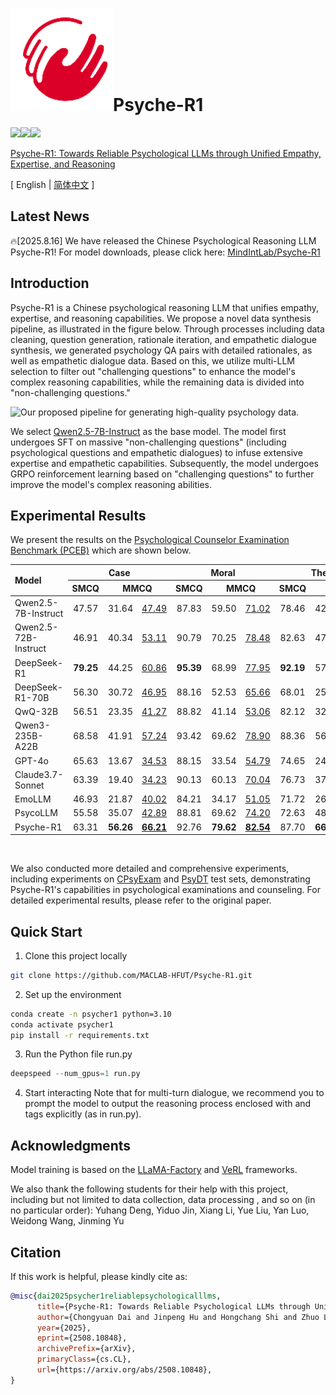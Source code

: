# ![Psyche-R1 logo](figure/logo.png)Psyche-R1
<a href="./LICENSE"><img src="https://img.shields.io/badge/license-Apache%202-red.svg"></a><img src="https://img.shields.io/badge/python-3.8+-blue.svg" /><a href='https://arxiv.org/pdf/2508.10848'><img src='https://img.shields.io/badge/ArXiv-2508.10848-red'></a>

[Psyche-R1: Towards Reliable Psychological LLMs through Unified Empathy, Expertise, and Reasoning](https://arxiv.org/pdf/2508.10848)

\[ English | [简体中文](README_zh.md) \]

## Latest News
🔥[2025.8.16] We have released the Chinese Psychological Reasoning LLM Psyche-R1! For model downloads, please click here: [MindIntLab/Psyche-R1](https://huggingface.co/MindIntLab/Psyche-R1)

## Introduction
Psyche-R1 is a Chinese psychological reasoning LLM that unifies empathy, expertise, and reasoning capabilities.
We propose a novel data synthesis pipeline, as illustrated in the figure below. Through processes including data cleaning, question generation, rationale iteration, and empathetic dialogue synthesis, we generated psychology QA pairs with detailed rationales, as well as empathetic dialogue data. Based on this, we utilize multi-LLM selection to filter out "challenging questions" to enhance the model's complex reasoning capabilities, while the remaining data is divided into "non-challenging questions."

![Our proposed pipeline for generating high-quality psychology data.](figure/pipeline.png)

We select [Qwen2.5-7B-Instruct](https://huggingface.co/Qwen/Qwen2.5-7B-Instruct) as the base model. The model first undergoes SFT on massive "non-challenging questions" (including psychological questions and empathetic dialogues) to infuse extensive expertise and empathetic capabilities. Subsequently, the model undergoes GRPO reinforcement learning based on "challenging questions" to further improve the model's complex reasoning abilities.

## Experimental Results
We present the results on the [Psychological Counselor Examination Benchmark (PCEB)](https://github.com/MindIntLab/PsycoLLM) which are shown below. 
<table>
    <thead>
        <tr>
            <th rowspan="2" align="left">Model</th>
            <th colspan="3" align="center">Case</th>
            <th colspan="3" align="center">Moral</th>
            <th colspan="3" align="center">Theory</th>
            <th rowspan="2" colspan="2" align="center">Avg.</th>
            <th colspan="3" align="center">Case (QA)</th>
        </tr>
        <tr>
            <th align="center">SMCQ</th>
            <th colspan="2" align="center">MMCQ</th>
            <th align="center">SMCQ</th>
            <th colspan="2" align="center">MMCQ</th>
            <th align="center">SMCQ</th>
            <th colspan="2" align="center">MMCQ</th>
            <th align="center">R-1</th>
            <th align="center">R-L</th>
            <th align="center">B-4</th>
        </tr>
    </thead>
    <tbody>
        <tr>
            <td align="left">Qwen2.5-7B-Instruct</td>
            <td align="center">47.57</td>
            <td align="center">31.64</td>
            <td align="center"><u>47.49</u></td>
            <td align="center">87.83</td>
            <td align="center">59.50</td>
            <td align="center"><u>71.02</u></td>
            <td align="center">78.46</td>
            <td align="center">42.45</td>
            <td align="center"><u>55.17</u></td>
            <td align="center">57.91</td>
            <td align="center">(<u>64.59</u>)</td>
            <td align="center">20.94</td>
            <td align="center">11.28</td>
            <td align="center">1.28</td>
        </tr>
        <tr>
            <td align="left">Qwen2.5-72B-Instruct</td>
            <td align="center">46.91</td>
            <td align="center">40.34</td>
            <td align="center"><u>53.11</u></td>
            <td align="center">90.79</td>
            <td align="center">70.25</td>
            <td align="center"><u>78.48</u></td>
            <td align="center">82.63</td>
            <td align="center">47.63</td>
            <td align="center"><u>59.74</u></td>
            <td align="center">63.09</td>
            <td align="center">(<u>68.61</u>)</td>
            <td align="center">21.43</td>
            <td align="center">12.02</td>
            <td align="center">1.16</td>
        </tr>
        <tr>
            <td align="left">DeepSeek-R1</td>
            <td align="center"><b>79.25</b></td>
            <td align="center">44.25</td>
            <td align="center"><u>60.86</u></td>
            <td align="center"><b>95.39</b></td>
            <td align="center">68.99</td>
            <td align="center"><u>77.95</u></td>
            <td align="center"><b>92.19</b></td>
            <td align="center">57.60</td>
            <td align="center"><u>69.41</u></td>
            <td align="center">72.95</td>
            <td align="center">(<b><u>79.18</u></b>)</td>
            <td align="center">17.65</td>
            <td align="center">9.19</td>
            <td align="center">0.94</td>
        </tr>
        <tr>
            <td align="left">DeepSeek-R1-70B</td>
            <td align="center">56.30</td>
            <td align="center">30.72</td>
            <td align="center"><u>46.95</u></td>
            <td align="center">88.16</td>
            <td align="center">52.53</td>
            <td align="center"><u>65.66</u></td>
            <td align="center">68.01</td>
            <td align="center">25.64</td>
            <td align="center"><u>45.63</u></td>
            <td align="center">53.56</td>
            <td align="center">(<u>61.79</u>)</td>
            <td align="center">22.77</td>
            <td align="center">13.23</td>
            <td align="center">1.16</td>
        </tr>
        <tr>
            <td align="left">QwQ-32B</td>
            <td align="center">56.51</td>
            <td align="center">23.35</td>
            <td align="center"><u>41.27</u></td>
            <td align="center">88.82</td>
            <td align="center">41.14</td>
            <td align="center"><u>53.06</u></td>
            <td align="center">82.12</td>
            <td align="center">32.69</td>
            <td align="center"><u>49.90</u></td>
            <td align="center">54.11</td>
            <td align="center">(<u>61.95</u>)</td>
            <td align="center">18.39</td>
            <td align="center">7.48</td>
            <td align="center">0.84</td>
        </tr>
        <tr>
            <td align="left">Qwen3-235B-A22B</td>
            <td align="center">68.58</td>
            <td align="center">41.91</td>
            <td align="center"><u>57.24</u></td>
            <td align="center">93.42</td>
            <td align="center">69.62</td>
            <td align="center"><u>78.90</u></td>
            <td align="center">88.36</td>
            <td align="center">56.70</td>
            <td align="center"><u>68.64</u></td>
            <td align="center">69.77</td>
            <td align="center">(<u>75.86</u>)</td>
            <td align="center">18.96</td>
            <td align="center">11.14</td>
            <td align="center">1.11</td>
        </tr>
        <tr>
            <td align="left">GPT-4o</td>
            <td align="center">65.63</td>
            <td align="center">13.67</td>
            <td align="center"><u>34.53</u></td>
            <td align="center">88.15</td>
            <td align="center">33.54</td>
            <td align="center"><u>54.79</u></td>
            <td align="center">74.65</td>
            <td align="center">24.10</td>
            <td align="center"><u>45.07</u></td>
            <td align="center">49.96</td>
            <td align="center">(<u>60.47</u>)</td>
            <td align="center">23.45</td>
            <td align="center">12.75</td>
            <td align="center">1.18</td>
        </tr>
        <tr>
            <td align="left">Claude3.7-Sonnet</td>
            <td align="center">63.39</td>
            <td align="center">19.40</td>
            <td align="center"><u>34.23</u></td>
            <td align="center">90.13</td>
            <td align="center">60.13</td>
            <td align="center"><u>70.04</u></td>
            <td align="center">76.73</td>
            <td align="center">37.37</td>
            <td align="center"><u>48.99</u></td>
            <td align="center">57.86</td>
            <td align="center">(<u>63.92</u>)</td>
            <td align="center">21.59</td>
            <td align="center">11.11</td>
            <td align="center">1.23</td>
        </tr>
        <tr>
            <td align="left">EmoLLM</td>
            <td align="center">46.93</td>
            <td align="center">21.87</td>
            <td align="center"><u>40.02</u></td>
            <td align="center">84.21</td>
            <td align="center">34.17</td>
            <td align="center"><u>51.05</u></td>
            <td align="center">71.72</td>
            <td align="center">26.18</td>
            <td align="center"><u>44.49</u></td>
            <td align="center">47.51</td>
            <td align="center">(<u>56.40</u>)</td>
            <td align="center">22.15</td>
            <td align="center">11.69</td>
            <td align="center">1.20</td>
        </tr>
        <tr>
            <td align="left">PsycoLLM</td>
            <td align="center">55.58</td>
            <td align="center">35.07</td>
            <td align="center"><u>42.89</u></td>
            <td align="center">88.81</td>
            <td align="center">69.62</td>
            <td align="center"><u>74.20</u></td>
            <td align="center">72.63</td>
            <td align="center">48.59</td>
            <td align="center"><u>54.12</u></td>
            <td align="center">61.72</td>
            <td align="center">(<u>64.71</u>)</td>
            <td align="center">24.45</td>
            <td align="center"><b>17.45</b></td>
            <td align="center">2.04</td>
        </tr>
        <tr>
            <td align="left">Psyche-R1</td>
            <td align="center">63.31</td>
            <td align="center"><b>56.26</b></td>
            <td align="center"><b><u>66.21</u></b></td>
            <td align="center">92.76</td>
            <td align="center"><b>79.62</b></td>
            <td align="center"><b><u>82.54</u></b></td>
            <td align="center">87.70</td>
            <td align="center"><b>66.54</b></td>
            <td align="center"><b><u>73.34</u></b></td>
            <td align="center"><b>74.37</b></td>
            <td align="center">(<u>77.64</u>)</td>
            <td align="center"><b>27.31</b></td>
            <td align="center">15.33</td>
            <td align="center"><b>2.40</b></td>
        </tr>
    </tbody>
</table>

<br>

We also conducted more detailed and comprehensive experiments, including experiments on [CPsyExam](https://aclanthology.org/anthology-files/anthology-files/pdf/coling/2025.coling-main.745.pdf) and [PsyDT](https://arxiv.org/pdf/2412.13660) test sets, demonstrating Psyche-R1's capabilities in psychological examinations and counseling. For detailed experimental results, please refer to the original paper.

## Quick Start
1. Clone this project locally
```bash
git clone https://github.com/MACLAB-HFUT/Psyche-R1.git
```
2. Set up the environment
```bash
conda create -n psycher1 python=3.10
conda activate psycher1
pip install -r requirements.txt
```
3. Run the Python file run.py
```python
deepspeed --num_gpus=1 run.py
```
4. Start interacting
Note that for multi-turn dialogue, we recommend you to prompt the model to output the reasoning process enclosed with <think> and </think> tags explicitly (as in run.py).

## Acknowledgments
Model training is based on the [LLaMA-Factory](https://github.com/hiyouga/LLaMA-Factory) and [VeRL](https://github.com/volcengine/verl) frameworks.

We also thank the following students for their help with this project, including but not limited to data collection, data processing , and so on (in no particular order): Yuhang Deng, Yiduo Jin, Xiang Li, Yue Liu, Yan Luo, Weidong Wang, Jinming Yu

## Citation

If this work is helpful, please kindly cite as:

```bibtex
@misc{dai2025psycher1reliablepsychologicalllms,
      title={Psyche-R1: Towards Reliable Psychological LLMs through Unified Empathy, Expertise, and Reasoning}, 
      author={Chongyuan Dai and Jinpeng Hu and Hongchang Shi and Zhuo Li and Xun Yang and Meng Wang},
      year={2025},
      eprint={2508.10848},
      archivePrefix={arXiv},
      primaryClass={cs.CL},
      url={https://arxiv.org/abs/2508.10848}, 
}
```
